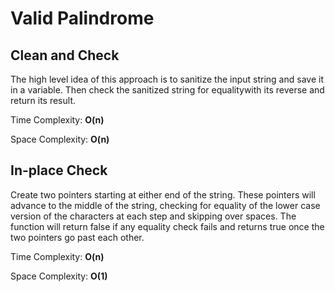 # Valid Palindrome

## Clean and Check

The high level idea of this approach is to sanitize the input string and save it in a variable. Then check the sanitized string for equalitywith its reverse and return its result.

Time Complexity: **O(n)**

Space Complexity: **O(n)**

## In-place Check

Create two pointers starting at either end of the string. These pointers will advance to the middle of the string, checking for equality of the lower case version of the characters at each step and skipping over spaces. The function will return false if any equality check fails and returns true once the two pointers go past each other.

Time Complexity: **O(n)**

Space Complexity: **O(1)**
